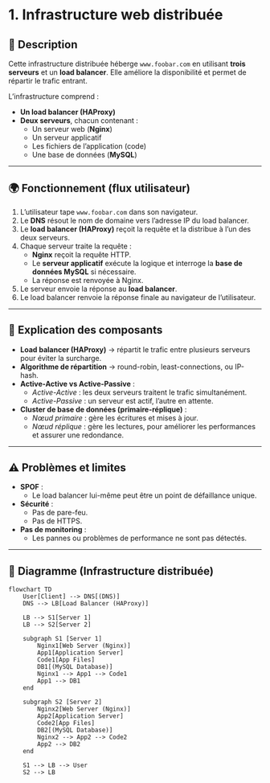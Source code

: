 # 1. Infrastructure web distribuée

## 📌 Description

Cette infrastructure distribuée héberge `www.foobar.com` en utilisant **trois serveurs** et un **load balancer**.
Elle améliore la disponibilité et permet de répartir le trafic entrant.

L’infrastructure comprend :

- **Un load balancer (HAProxy)**
- **Deux serveurs**, chacun contenant :
  - Un serveur web (**Nginx**)
  - Un serveur applicatif
  - Les fichiers de l’application (code)
  - Une base de données (**MySQL**)

---

## 🌍 Fonctionnement (flux utilisateur)

1. L’utilisateur tape `www.foobar.com` dans son navigateur.
2. Le **DNS** résout le nom de domaine vers l’adresse IP du load balancer.
3. Le **load balancer (HAProxy)** reçoit la requête et la distribue à l’un des deux serveurs.
4. Chaque serveur traite la requête :
   - **Nginx** reçoit la requête HTTP.
   - Le **serveur applicatif** exécute la logique et interroge la **base de données MySQL** si nécessaire.
   - La réponse est renvoyée à Nginx.
5. Le serveur envoie la réponse au **load balancer**.
6. Le load balancer renvoie la réponse finale au navigateur de l’utilisateur.

---

## 🔧 Explication des composants

- **Load balancer (HAProxy)** → répartit le trafic entre plusieurs serveurs pour éviter la surcharge.
- **Algorithme de répartition** → round-robin, least-connections, ou IP-hash.
- **Active-Active vs Active-Passive** :
  - *Active-Active* : les deux serveurs traitent le trafic simultanément.
  - *Active-Passive* : un serveur est actif, l’autre en attente.
- **Cluster de base de données (primaire-réplique)** :
  - *Nœud primaire* : gère les écritures et mises à jour.
  - *Nœud réplique* : gère les lectures, pour améliorer les performances et assurer une redondance.

---

## ⚠️ Problèmes et limites

- **SPOF** :
  - Le load balancer lui-même peut être un point de défaillance unique.
- **Sécurité** :
  - Pas de pare-feu.
  - Pas de HTTPS.
- **Pas de monitoring** :
  - Les pannes ou problèmes de performance ne sont pas détectés.

---

## 📸 Diagramme (Infrastructure distribuée)

```mermaid
flowchart TD
    User[Client] --> DNS[(DNS)]
    DNS --> LB[Load Balancer (HAProxy)]

    LB --> S1[Server 1]
    LB --> S2[Server 2]

    subgraph S1 [Server 1]
        Nginx1[Web Server (Nginx)]
        App1[Application Server]
        Code1[App Files]
        DB1[(MySQL Database)]
        Nginx1 --> App1 --> Code1
        App1 --> DB1
    end

    subgraph S2 [Server 2]
        Nginx2[Web Server (Nginx)]
        App2[Application Server]
        Code2[App Files]
        DB2[(MySQL Database)]
        Nginx2 --> App2 --> Code2
        App2 --> DB2
    end

    S1 --> LB --> User
    S2 --> LB
```
